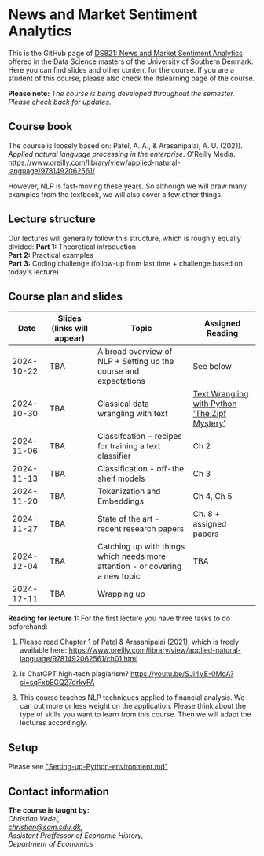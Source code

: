 # News and Market Sentiment Analytics
This is the GitHub page of [DS821: News and Market Sentiment Analytics](https://odin.sdu.dk/sitecore/index.php?a=fagbesk&id=156413&lang=en) offered in the Data Science masters of the University of Southern Denmark. Here you can find slides and other content for the course. If you are a student of this course, please also check the itslearning page of the course.  

**Please note:** *The course is being developed throughout the semester. Please check back for updates.*
## Course book
The course is loosely based on:
Patel, A. A., & Arasanipalai, A. U. (2021). _Applied natural language processing in the enterprise_. O'Reilly Media. https://www.oreilly.com/library/view/applied-natural-language/9781492062561/

However, NLP is fast-moving these years. So although we will draw many examples from the textbook, we will also cover a few other things. 

## Lecture structure
Our lectures will generally follow this structure, which is roughly equally divided:
**Part 1:** Theoretical introduction  
**Part 2:** Practical examples  
**Part 3:** Coding challenge (follow-up from last time + challenge based on today's lecture)

## Course plan and slides
| Date       | Slides (links will appear) | Topic                                                                        | Assigned Reading                                                                                                                                                                                             |
| ---------- | -------------------------- | ---------------------------------------------------------------------------- | ------------------------------------------------------------------------------------------------------------------------------------------------------------------------------------------------------------ |
| 2024-10-22 | TBA                        | A broad overview of NLP + Setting up the course and expectations             | See below                                                                                                                                                                                                    |
| 2024-10-30 | TBA                        | Classical data wrangling with text                                           | [Text Wrangling with Python](https://blog.devgenius.io/text-wrangling-with-python-a-comprehensive-guide-to-nlp-and-nltk-f7553e713291) ['The Zipf Mystery'](https://youtu.be/fCn8zs912OE?si=xVMA63kt9M99Qvjx) |
| 2024-11-06 | TBA                        | Classifcation - recipes for training a text classifier                       | Ch 2                                                                                                                                                                                                         |
| 2024-11-13 | TBA                        | Classification - off-the shelf models                                        | Ch 3                                                                                                                                                                                                         |
| 2024-11-20 | TBA                        | Tokenization and Embeddings                                                  | Ch 4, Ch 5                                                                                                                                                                                                   |
| 2024-11-27 | TBA                        | State of the art - recent research papers                                    | Ch. 8 + assigned papers                                                                                                                                                                                      |
| 2024-12-04 | TBA                        | Catching up with things which needs more attention - or covering a new topic | TBA                                                                                                                                                                                                          |
| 2024-12-11 | TBA                        | Wrapping up                                                                  |                                                                                                                                                                                                              |


**Reading for lecture 1:**
For the first lecture you have three tasks to do beforehand:

1. Please read Chapter 1 of Patel & Arasanipalai (2021), which is freely available here: https://www.oreilly.com/library/view/applied-natural-language/9781492062561/ch01.html

2. Is ChatGPT high-tech plagiarism? https://youtu.be/SJi4VE-0MoA?si=sqFxbEGQ27drkvFA  

3. This course teaches NLP techniques applied to financial analysis. We can put more or less weight on the application. Please think about the type of skills you want to learn from this course. Then we will adapt the lectures accordingly.
## Setup
Please see ["Setting-up-Python-environment.md"](https://github.com/christianvedels/News_and_Market_Sentiment_Analytics/blob/main/Setting-up-Python-environment.md)
## Contact information
**The course is taught by:**  
*Christian Vedel,*  
*christian@sam.sdu.dk,*  
*Assistant Proffessor of Economic History,*  
*Department of Economics*  

